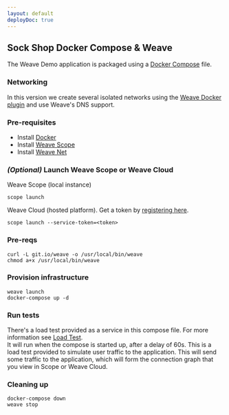 ```yaml
---
layout: default
deployDoc: true
---
```


## Sock Shop  Docker Compose & Weave

The Weave Demo application is packaged using a [Docker Compose](https://docs.docker.com/compose/) file.

### Networking

In this version we create several isolated networks using the [Weave Docker plugin](https://www.weave.works/docs/net/latest/plugin/) and use Weave's DNS support.

### Pre-requisites

- Install [Docker](https://www.docker.com/products/overview)
- Install [Weave Scope](https://www.weave.works/install-weave-scope/)
- Install [Weave Net](https://www.weave.works/install-weave-net/)

### *(Optional)* Launch Weave Scope or Weave Cloud

Weave Scope (local instance)

    scope launch

Weave Cloud (hosted platform). Get a token by [registering here](http://cloud.weave.works/).

    scope launch --service-token=<token>

### Pre-reqs

<!-- deploy-test-start pre-install -->

    curl -L git.io/weave -o /usr/local/bin/weave
    chmod a+x /usr/local/bin/weave

<!-- deploy-test-end -->
<!-- deploy-test-hidden pre-install 

    pip install docker-compose

-->
### Provision infrastructure

<!-- deploy-test-start create-infrastructure -->

    weave launch
    docker-compose up -d

<!-- deploy-test-end -->

<!-- deploy-test-hidden create-infrastructure 
    docker run -td -\-name healthcheck andrius/alpine-ruby /bin/sh 
    docker network connect dockercomposeweave_secure healthcheck
    docker network connect dockercomposeweave_internal healthcheck
    docker network connect dockercomposeweave_external healthcheck
    docker network connect dockercomposeweave_backoffice healthcheck
    docker cp /repo/deploy/healthcheck.rb healthcheck:/healthcheck.rb
-->   
### Run tests

There's a load test provided as a service in this compose file. For more information see [Load Test](#loadtest).  
It will run when the compose is started up, after a delay of 60s. This is a load test provided to simulate user traffic to the application.
This will send some traffic to the application, which will form the connection graph that you view in Scope or Weave Cloud. 

<!-- deploy-test-hidden run-tests

    docker exec -t healthcheck ruby /healthcheck.rb -s user,catalogue,queue-master,cart,shipping,payment,orders -d 120
    if [ $? -ne 0 ]; then 
        docker rm -f healthcheck 
        exit 1; 
    fi
    docker rm -f healthcheck 

-->


### Cleaning up

<!-- deploy-test-start destroy-infrastructure -->

    docker-compose down
    weave stop
   
<!-- deploy-test-end -->
